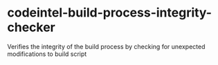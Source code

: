 # codeintel-build-process-integrity-checker
Verifies the integrity of the build process by checking for unexpected modifications to build script

